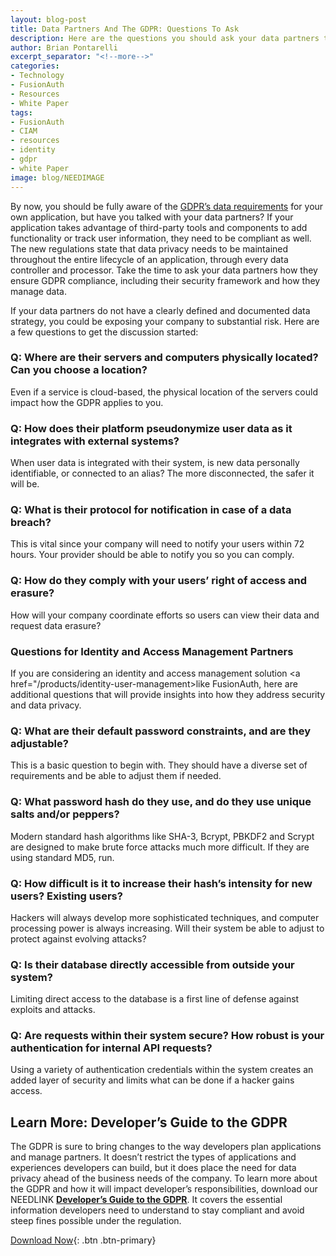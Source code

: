 ```yaml
---
layout: blog-post
title: Data Partners And The GDPR: Questions To Ask
description: Here are the questions you should ask your data partners to make sure they, and you, are GDPR compliant.
author: Brian Pontarelli
excerpt_separator: "<!--more-->"
categories:
- Technology
- FusionAuth
- Resources
- White Paper
tags:
- FusionAuth
- CIAM
- resources
- identity
- gdpr
- white Paper
image: blog/NEEDIMAGE
---
```


By now, you should be fully aware of the [GDPR’s data requirements](https://fusionauth.io/blog/UPDATELINK/white-paper-developers-guide-gdpr "Read our Developer's Guide to the GDPR") for your own application, but have you talked with your data partners? If your application takes advantage of third-party tools and components to add functionality or track user information, they need to be compliant as well. The new regulations state that data privacy needs to be maintained throughout the entire lifecycle of an application, through every data controller and processor. Take the time to ask your data partners how they ensure GDPR compliance, including their security framework and how they manage data.

<!--more-->
If your data partners do not have a clearly defined and documented data strategy, you could be exposing your company to substantial risk. Here are a few questions to get the discussion started:

### Q: Where are their servers and computers physically located? Can you choose a location?

Even if a service is cloud-based, the physical location of the servers could impact how the GDPR applies to you.

### Q: How does their platform pseudonymize user data as it integrates with external systems?

When user data is integrated with their system, is new data personally identifiable, or connected to an alias? The more disconnected, the safer it will be.

### Q: What is their protocol for notification in case of a data breach?

This is vital since your company will need to notify your users within 72 hours. Your provider should be able to notify you so you can comply.

### Q: How do they comply with your users’ right of access and erasure?

How will your company coordinate efforts so users can view their data and request data erasure?

### Questions for Identity and Access Management Partners

If you are considering an identity and access management solution <a href="/products/identity-user-management>like FusionAuth</a>, here are additional questions that will provide insights into how they address security and data privacy.

### Q: What are their default password constraints, and are they adjustable?

This is a basic question to begin with. They should have a diverse set of requirements and be able to adjust them if needed.

### Q: What password hash do they use, and do they use unique salts and/or peppers?

Modern standard hash algorithms like SHA-3, Bcrypt, PBKDF2 and Scrypt are designed to make brute force attacks much more difficult. If they are using standard MD5, run.

### Q: How difficult is it to increase their hash’s intensity for new users? Existing users?

Hackers will always develop more sophisticated techniques, and computer processing power is always increasing. Will their system be able to adjust to protect against evolving attacks?

### Q: Is their database directly accessible from outside your system?

Limiting direct access to the database is a first line of defense against exploits and attacks.

### Q: Are requests within their system secure? How robust is your authentication for internal API requests?

Using a variety of authentication credentials within the system creates an added layer of security and limits what can be done if a hacker gains access.

## Learn More: Developer’s Guide to the GDPR

The GDPR is sure to bring changes to the way developers plan applications and manage partners. It doesn’t restrict the types of applications and experiences developers can build, but it does place the need for data privacy ahead of the business needs of the company. To learn more about the GDPR and how it will impact developer’s responsibilities, download our NEEDLINK [**Developer’s Guide to the GDPR**](https://fusionauth.io/resources/developers-guide-gdpr "Get the Developer's Guide to the GDPR"). It covers the essential information developers need to understand to stay compliant and avoid steep fines possible under the regulation.

[Download Now](NEEDLINK "Download the Developer's Guide to the GDPR"){: .btn .btn-primary}
